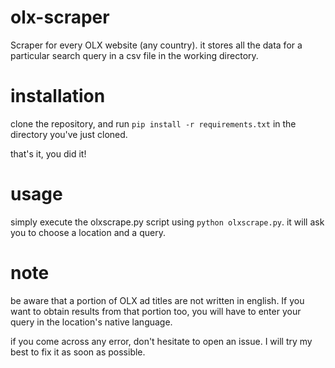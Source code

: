 # olx-scraper
Scraper for every OLX website (any country).
it stores all the data for a particular search query in a csv file in the working directory.

# installation
clone the repository, and run `pip install -r requirements.txt` in the directory you've just cloned.

that's it, you did it!

# usage
simply execute the olxscrape.py script using `python olxscrape.py`.
it will ask you to choose a location and a query.

# note
be aware that a portion of OLX ad titles are not written in english. If you want to obtain results from that portion too, you will have to enter your query in the location's native language.

if you come across any error, don't hesitate to open an issue. I will try my best to fix it as soon as possible.
